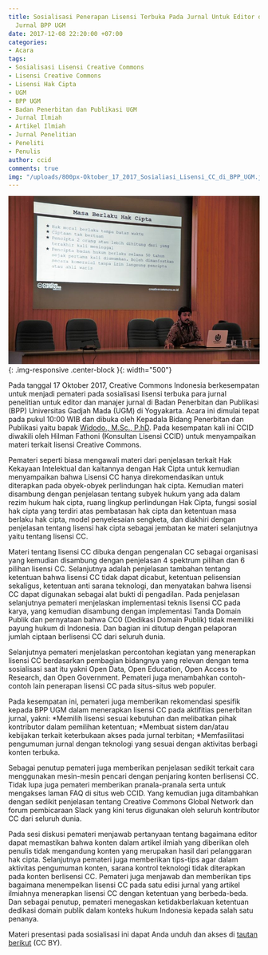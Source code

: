 ```yaml
---
title: Sosialisasi Penerapan Lisensi Terbuka Pada Jurnal Untuk Editor dan Manajer
  Jurnal BPP UGM
date: 2017-12-08 22:20:00 +07:00
categories:
- Acara
tags:
- Sosialisasi Lisensi Creative Commons
- Lisensi Creative Commons
- Lisensi Hak Cipta
- UGM
- BPP UGM
- Badan Penerbitan dan Publikasi UGM
- Jurnal Ilmiah
- Artikel Ilmiah
- Jurnal Penelitian
- Peneliti
- Penulis
author: ccid
comments: true
img: "/uploads/800px-Oktober_17_2017_Sosialiasi_Lisensi_CC_di_BPP_UGM.jpg"
---
```


![800px-Oktober_17_2017_Sosialiasi_Lisensi_CC_di_BPP_UGM.jpg](/uploads/800px-Oktober_17_2017_Sosialiasi_Lisensi_CC_di_BPP_UGM.jpg){: .img-responsive .center-block }{: width="500"}

Pada tanggal 17 Oktober 2017, Creative Commons Indonesia berkesempatan untuk menjadi pemateri pada sosialisasi lisensi terbuka para jurnal penelitian untuk editor dan manajer jurnal di Badan Penerbitan dan Publikasi (BPP) Universitas Gadjah Mada (UGM) di Yogyakarta. Acara ini dimulai tepat pada pukul 10:00 WIB dan dibuka oleh Kepadala Bidang Penerbitan dan Publikasi yaitu bapak [Widodo., M.Sc., P.hD](https://publikasi.ugm.ac.id/id/pimpinan-organisasi/). Pada kesempatan kali ini CCID diwakili oleh Hilman Fathoni (Konsultan Lisensi CCID) untuk menyampaikan materi terkait lisensi Creative Commons.

Pemateri seperti biasa mengawali materi dari penjelasan terkait Hak Kekayaan Intelektual dan kaitannya dengan Hak Cipta untuk kemudian menyampaikan bahwa Lisensi CC hanya direkomendasikan untuk diterapkan pada obyek-obyek perlindungan hak cipta. Kemudian materi disambung dengan penjelasan tentang subyek hukum yang ada dalam rezim hukum hak cipta, ruang lingkup perlindungan Hak Cipta, fungsi sosial hak cipta yang terdiri atas pembatasan hak cipta dan ketentuan masa berlaku hak cipta, model penyelesaian sengketa, dan diakhiri dengan penjelasan tentang lisensi hak cipta sebagai jembatan ke materi selanjutnya yaitu tentang lisensi CC. 

Materi tentang lisensi CC dibuka dengan pengenalan CC sebagai organisasi yang kemudian disambung dengan penjelasan 4 spektrum pilihan dan 6 pilihan lisensi CC. Selanjutnya adalah penjelasan tambahan tentang ketentuan bahwa lisensi CC tidak dapat dicabut, ketentuan pelisensian sekaligus, ketentuan anti sarana teknologi, dan menyatakan bahwa lisensi CC dapat digunakan sebagai alat bukti di pengadilan. Pada penjelasan selanjutnya pemateri menjelaskan implementasi teknis lisensi CC pada karya, yang kemudian disambung dengan implementasi Tanda Domain Publik dan pernyataan bahwa CC0 (Dedikasi Domain Publik) tidak memiliki payung hukum di Indonesia. Dan bagian ini ditutup dengan pelaporan jumlah ciptaan berlisensi CC dari seluruh dunia.

Selanjutnya pemateri menjelaskan percontohan kegiatan yang menerapkan lisensi CC berdasarkan pembagian bidangnya yang relevan dengan tema sosialisasi saat itu yakni Open Data, Open Education, Open Access to Research, dan Open Government. Pemateri juga menambahkan contoh-contoh lain penerapan lisensi CC pada situs-situs web populer. 

Pada kesempatan ini, pemateri juga memberikan rekomendasi spesifik kepada BPP UGM dalam menerapkan lisensi CC pada aktifitias penerbitan jurnal, yakni:
*Memilih lisensi sesuai kebutuhan dan melibatkan pihak kontributor dalam pemilihan ketentuan; 
*Membuat sistem dan/atau kebijakan terkait keterbukaan akses pada jurnal terbitan;
*Memfasilitasi pengumuman jurnal dengan teknologi yang sesuai dengan aktivitas berbagi konten terbuka.

Sebagai penutup pemateri juga memberikan penjelasan sedikit terkait cara menggunakan mesin-mesin pencari dengan penjaring konten berlisensi CC. Tidak lupa juga pemateri memberikan pranala-pranala serta untuk mengakses laman FAQ di situs web CCID. Yang kemudian juga ditambahkan dengan sedikit penjelasan tentang Creative Commons Global Network dan forum pembicaraan Slack yang kini terus digunakan oleh seluruh kontributor CC dari seluruh dunia.

Pada sesi diskusi pemateri menjawab pertanyaan tentang bagaimana editor dapat memastikan bahwa konten dalam artikel ilmiah yang diberikan oleh penulis tidak mengandung konten yang merupakan hasil dari pelanggaran hak cipta. Selanjutnya pemateri juga memberikan tips-tips agar dalam aktivitas pengumuman konten, sarana kontrol teknologi tidak diterapkan pada konten berlisensi CC. Pemateri juga menjawab dan memberikan tips bagaimana menempelkan lisensi CC pada satu edisi jurnal yang artikel ilmiahnya menerapkan lisensi CC dengan ketentuan yang berbeda-beda. Dan sebagai penutup, pemateri menegaskan ketidakberlakuan ketentuan dedikasi domain publik dalam konteks hukum Indonesia kepada salah satu penanya. 

Materi presentasi pada sosialisasi ini dapat Anda unduh dan akses di [tautan berikut](https://www.slideshare.net/CreativeCommonsIndonesia/ccid-17-oktober-2017-penerapan-lisensi-terbuka-pada-hasil-penelitian/CreativeCommonsIndonesia/ccid-17-oktober-2017-penerapan-lisensi-terbuka-pada-hasil-penelitian) (CC BY).